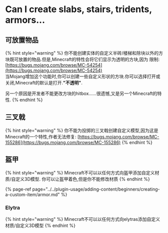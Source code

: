 # Can I create slabs, stairs, tridents, armors...

## 可放置物品

{% hint style="warning" %}
你不能创建实体的自定义半砖/楼梯和除块以外的方块既可放置的物品.但是,Minecraft的特性会将它们显示为透明的方块,因为
限制: [https://bugs.mojang.com/browse/MC-54254](https://bugs.mojang.com/browse/MC-54254)  
当Mojang增加这个功能时,你可以创建一些自定义形状的方块.你可以选择打开或关闭,Minecraft的默认是打开.**"不透明"**.

另一个原因是开发者不能更改方块的hitbox......很遗憾,又是另一个Minecraft的特性.
{% endhint %}

## 三叉戟

{% hint style="warning" %}
你不能为投掷的三叉戟创建自定义模型,因为这是Minecraft的一个特性,作者无法修复: [https://bugs.mojang.com/browse/MC-155286](https://bugs.mojang.com/browse/MC-155286)
{% endhint %}

## 盔甲

{% hint style="warning" %}
Minecraft不可以以任何方式向盔甲添加自定义材质/自定义3D模型.
你可以让盔甲着色,但是你不能修改材质
{% endhint %}

{% page-ref page="../../plugin-usage/adding-content/beginners/creating-a-custom-item/armor.md" %}

### Elytra

{% hint style="warning" %}
Minecraft不可以以任何方式向elytras添加自定义材质/自定义3D模型
{% endhint %}

